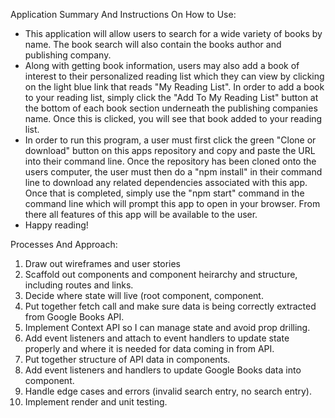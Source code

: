 Application Summary And Instructions On How to Use:

- This application will allow users to search for a wide variety of books by name. The book search will also contain the books author and publishing company.
- Along with getting book information, users may also add a book of interest to their personalized reading list which they can view by clicking on the light blue link that reads "My Reading List". In order to add a book to your reading list, simply click the "Add To My Reading List" button at the bottom of each book section underneath the publishing companies name. Once this is clicked, you will see that book added to your reading list.
- In order to run this program, a user must first click the green "Clone or download" button on this apps repository and copy and paste the URL into their command line. Once the repository has been cloned onto the users computer, the user must then do a "npm install" in their command line to download any related dependencies associated with this app. Once that is completed, simply use the "npm start" command in the command line which will prompt this app to open in your browser. From there all features of this app will be available to the user.
- Happy reading!

Processes And Approach:

1. Draw out wireframes and user stories
2. Scaffold out components and component heirarchy and structure, including routes and links.
3. Decide where state will live (root component, <App /> component.
4. Put together fetch call and make sure data is being correctly extracted from Google Books API.
5. Implement Context API so I can manage state and avoid prop drilling.
6. Add event listeners and attach to event handlers to update state properly and where it is needed for data coming in from API.
7. Put together structure of API data in components.
8. Add event listeners and handlers to update Google Books data into <ReadingList /> component.
9. Handle edge cases and errors (invalid search entry, no search entry).
10. Implement render and unit testing.
